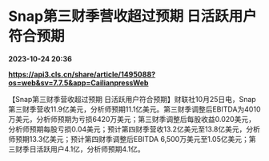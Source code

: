 # Snap第三财季营收超过预期 日活跃用户符合预期

**2023-10-24 20:36**

**https://api3.cls.cn/share/article/1495088?os=web&sv=7.7.5&app=CailianpressWeb**

【Snap第三财季营收超过预期 日活跃用户符合预期】财联社10月25日电，Snap第三财季营收11.9亿美元，分析师预期11.1亿美元。第三财季调整后EBITDA为4010万美元，分析师预期为亏损6420万美元；第三财季调整后每股收益0.020美元，分析师预期每股亏损0.04美元；预计第四财季营收13.2亿美元至13.8亿美元，分析师预期13.3亿美元；预计第四财季调整后EBITDA 6,500万美元至1.05亿美元；第三财季日活跃用户4.1亿，分析师预期4.1亿。